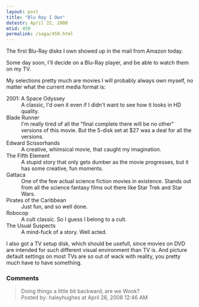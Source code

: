 ```yaml
---
layout: post
title: "Blu Ray I Own"
datestr: April 22, 2008
mtid: 459
permalink: /saga/459.html
---
```


The first Blu-Ray disks I own showed up in the mail from Amazon today.

Some day soon, I'll decide on a Blu-Ray player, and be able to watch them on my TV.

My selections pretty much are movies I will probably always own myself, no matter what the current media format is:
<dl>
<dt>2001: A Space Odyssey</dt>
<dd>A classic, I'd own it even if I didn't want to see how it looks in HD quality.</dd>
<dt>Blade Runner</dt>
<dd>I'm really tired of all the "final complete there will be no other" versions of this movie.  But the 5-disk set at $27 was a deal for all the versions.</dd>
<dt>Edward Scissorhands</dt>
<dd>A creative, whimsical movie, that caught my imagination.</dd>
<dt>The Fifth Element</dt>
<dd>A stupid story that only gets dumber as the movie progresses, but it has some creative, fun moments.</dd>
<dt>Gattaca</dt>
<dd>One of the few actual science fiction movies in existence.  Stands out from all the science fantasy films out there like Star Trek and Star Wars.</dd>
<dt>Pirates of the Caribbean</dt>
<dd>Just fun, and so well done.</dd>
<dt>Robocop</dt>
<dd>A cult classic.  So I guess I belong to a cult.</dd>
<dt>The Usual Suspects</dt>
<dd>A mind-fuck of a story.  Well acted.</dd>
</dl>

I also got a TV setup disk, which should be usefull, since movies on DVD are intended for such different visual environment than TV is.  And picture default settings on most TVs are so out of wack with reality, you pretty much have to have something.

### Comments

<blockquote>
Doing things a little bit backward, are we Wook?
<div class="comment-meta">Posted by: haleyhughes at April 26, 2008 12:46 AM</div> </blockquote>

